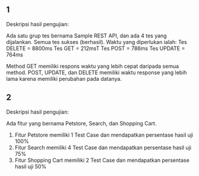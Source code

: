 
## 1
Deskripsi hasil pengujian: 


Ada satu grup tes bernama Sample REST API, dan ada 4 tes yang dijalankan. Semua tes sukses (berhasil). Waktu yang diperlukan ialah:
Tes DELETE = 8800ms
Tes GET = 212msT
Tes POST = 786ms
Tes UPDATE = 764ms


Method GET memiliki respons waktu yang lebih cepat daripada semua method. POST, UPDATE, dan DELETE memiliki waktu response yang lebih lama karena memiliki perubahan pada datanya.


## 2
Deskripsi hasil pengujian: 


Ada fitur yang bernama Petstore, Search, dan Shopping Cart.

1. Fitur Petstore memiliki 1 Test Case dan mendapatkan persentase hasil uji 100%
2. Fitur Search memiliki 4 Test Case dan mendapatkan persentase hasil uji 75%
3. Fitur Shopping Cart memiliki 2 Test Case dan mendapatkan persentase hasil uji 50%